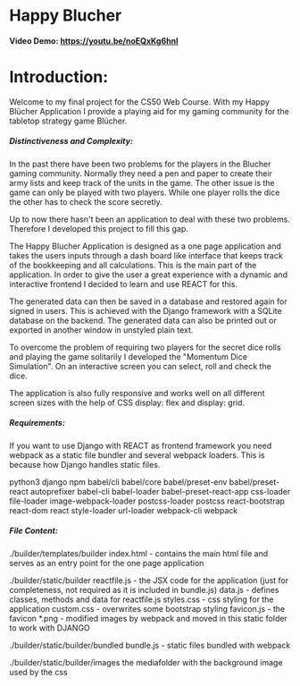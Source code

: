 # Happy Blucher<br>

#### Video Demo: https://youtu.be/noEQxKg6hnI<br>

# Introduction:<br>

Welcome to my final project for the CS50 Web Course. With my Happy Blücher Application I provide a playing aid for my gaming community for the tabletop strategy game Blücher.

##### Distinctiveness and Complexity:<br>

In the past there have been two problems for the players in the Blucher gaming community. Normally they need a pen and paper to create their army lists and keep track of the units in the game. The other issue is the game can only be played with two players. While one player rolls the dice the other has to check the score secretly.

Up to now there hasn't been an application to deal with these two problems. Therefore I developed this project to fill this gap.

The Happy Blucher Application is designed as a one page application and takes the users inputs through a dash board like interface that keeps track of the bookkeeping and all calculations. This is the main part of the application. In order to give the user a great experience with a dynamic and interactive frontend I decided to learn and use REACT for this.

The generated data can then be saved in a database and restored again for signed in users. This is achieved with the Django framework with a SQLite database on the backend.
The generated data can also be printed out or exported in another window in unstyled plain text.

To overcome the problem of requiring two players for the secret dice rolls and playing the game solitarily I developed the "Momentum Dice Simulation". On an interactive screen you can select, roll and check the dice.

The application is also fully responsive and works well on all different screen sizes with the help of CSS display: flex and display: grid.

##### Requirements:<br>

If you want to use Django with REACT as frontend framework you need webpack as a static file bundler and several webpack loaders. This is because how Django handles static files.

python3
django
npm
babel/cli
babel/core
babel/preset-env
babel/preset-react
autoprefixer
babel-cli
babel-loader
babel-preset-react-app
css-loader
file-loader
image-webpack-loader
postcss-loader
postcss
react-bootstrap
react-dom
react
style-loader
url-loader
webpack-cli
webpack

##### File Content:<br>

./builder/templates/builder
index.html - contains the main html file and serves as an entry point for the one page application

./builder/static/builder
reactfile.js - the JSX code for the application (just for completeness, not required as it is included in bundle.js)
data.js - defines classes, methods and data for reactfile.js
styles.css - css styling for the application
custom.css - overwrites some bootstrap styling
favicon.js - the favicon
\*.png - modified images by webpack and moved in this static folder to work with DJANGO

./builder/static/builder/bundled
bundle.js - static files bundled with webpack

./builder/static/builder/images
the mediafolder with the background image used by the css
